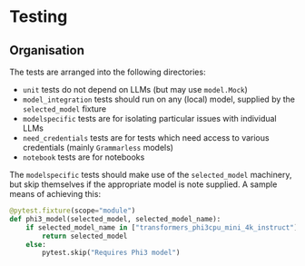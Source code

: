# Testing

## Organisation

The tests are arranged into the following directories:

- `unit` tests do not depend on LLMs (but may use `model.Mock`)
- `model_integration` tests should run on any (local) model, supplied by the `selected_model` fixture
- `modelspecific` tests are for isolating particular issues with individual LLMs
- `need_credentials` tests are for tests which need access to various credentials (mainly `Grammarless` models)
- `notebook` tests are for notebooks

The `modelspecific` tests should make use of the `selected_model` machinery, but skip themselves if the appropriate model is note supplied.
A sample means of achieving this:

```python
@pytest.fixture(scope="module")
def phi3_model(selected_model, selected_model_name):
    if selected_model_name in ["transformers_phi3cpu_mini_4k_instruct"]:
        return selected_model
    else:
        pytest.skip("Requires Phi3 model")
```